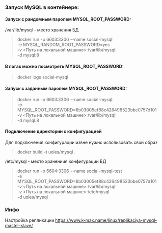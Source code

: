 ### Запуск MySQL в контейнере:

#### Запуск с рандомным паролем MYSQL_ROOT_PASSWORD:
/var/lib/mysql - место хранения БД 
> docker run -p 6603:3306 --name social-mysql \
    -e MYSQL_RANDOM_ROOT_PASSWORD=yes \
    -v <Путь на локальной машине>:/var/lib/mysql \
    -d mysql:8

#### В логах можно посмотреть MYSQL_ROOT_PASSWORD:
> docker logs social-mysql

#### Запуск с заданным паролем MYSQL_ROOT_PASSWORD:
> docker run -p 6603:3306 --name social-mysql \
    -e MYSQL_ROOT_PASSWORD=8b03005ef88c426498523bbe0757d101 \
    -v <Путь на локальной машине>:/var/lib/mysql \
    -d mysql:8 

#### Подключение директории с конфигурацией
Для подключения конфигурации извне нужно использовать свой образ
> docker build -t uoles/mysql .

/etc/mysql - место хранениия конфигурации БД
> docker run -p 6604:3306 --name social-mysql-test \
    -e MYSQL_ROOT_PASSWORD=8b03005ef88c426498523bbe0757d101 \
    -v <Путь на локальной машине>:/var/lib/mysql \
    -v <Путь на локальной машине>:/etc/mysql \
    -d uoles/mysql

### Инфо
Настройка репликации https://www.k-max.name/linux/replikaciya-mysql-master-slave/ 
